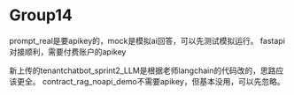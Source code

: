 # Group14
prompt_real是要apikey的，mock是模拟ai回答，可以先测试模拟运行。
fastapi对接顺利，需要付费账户的apikey

新上传的tenantchatbot_sprint2_LLM是根据老师langchain的代码改的，思路应该更全。
contract_rag_noapi_demo不需要apikey，但基本没用，可以先忽略。